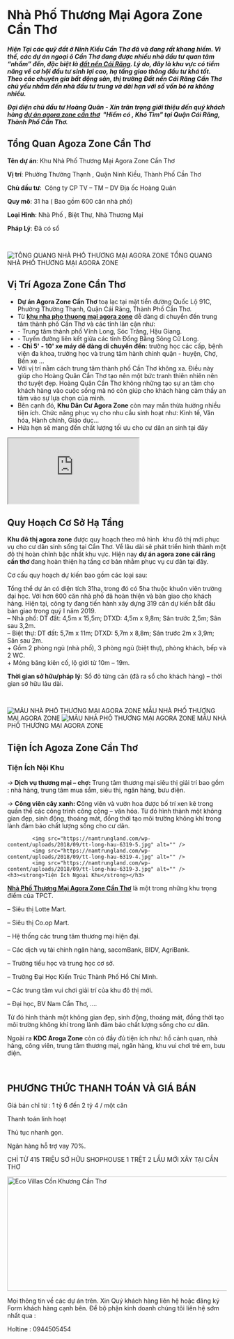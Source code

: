 <h1><strong>Nhà Phố Thương Mại Agora Zone Cần Thơ </strong></h1>
<p><em><strong>Hiện Tại các quỹ đất ở Ninh Kiều Cần Thơ đã và đang rất khang hiếm. Vì thế, các dự án ngoại ô Cần Thơ đang được nhiều nhà đầu tư quan tâm “nhắm” đến, đặc biệt là <a href="../category/nha-dat-can-tho/">đất nền Cái Răng</a>. Lý do, đây là khu vực có tiềm năng về cơ hội đầu tư sinh lợi cao, hạ tầng giao thông đầu tư khá tốt. Theo các chuyên gia bất động sản, thị trường Đất nền Cái Răng Cần Thơ chủ yếu nhắm đến nhà đầu tư trung và dài hạn với số vốn bỏ ra không nhiều.</strong></em></p>
<p><em><strong>Đại diện chủ đầu tư Hoàng Quân - Xin trân trọng giới thiệu đến quý khách hàng <a href="https://namtrungland.com/agora-zone-can-tho/">dự án agora zone cần thơ</a>  "Hiếm có , Khó Tìm" tại Quận Cái Răng, Thành Phố Cần Thơ. </strong></em></p>
	<h2><strong>Tổng Quan Agoza Zone Cần Thơ</strong></h2>
<p><strong>Tên dự án</strong>: Khu Nhà Phố Thương Mại Agora Zone Cần Thơ</p>
<p><strong>Vị trí</strong>: Phường Thường Thạnh , Quận Ninh Kiều, Thành Phố Cần Thơ</p>
<p><strong>Chủ đầu tư</strong>:  Công ty CP TV – TM – DV Địa ốc Hoàng Quân</p>
<p><strong>Quy mô</strong>: 31 ha ( Bao gồm 600 căn nhà phố)</p>
<p><strong>Loại Hình</strong>: Nhà Phố , Biệt Thự, Nhà Thương Mại</p>
<p><strong>Pháp Lý</strong>: Đã có sổ</p>
<p>&nbsp;</p>
				<img src="http://namtrungland.com/wp-content/uploads/2019/03/53026310_337426493566940_7495192160333987840_n.jpg" alt="TỔNG QUANG NHÀ PHỐ THƯƠNG MẠI AGORA ZONE" itemprop="image" title="TỔNG QUANG NHÀ PHỐ THƯƠNG MẠI AGORA ZONE" onerror="this.style.display='none'"  />
						TỔNG QUANG NHÀ PHỐ THƯƠNG MẠI AGORA ZONE
	<h2><strong>Vị Trí Agoza Zone Cần Thơ</strong></h2>
<ul>
<li><strong>Dự án Agora Zone Cần Thơ</strong> toạ lạc tại mặt tiền đường Quốc Lộ 91C, Phường Thường Thạnh, Quận Cái Răng, Thành Phố Cần Thơ. </li>
<li>Từ <a href="https://namtrungland.com/agora-zone-can-tho/"><strong>khu nha pho thuong mại agora zone</strong></a> dễ dàng di chuyển đến trung tâm thành phố Cần Thơ và các tỉnh lân cận như:</li>
<li>- Trung tâm thành phố Vĩnh Long, Sóc Trăng, Hậu Giang.</li>
<li>- Tuyến đường liên kết giữa các tỉnh Đồng Bằng Sông Cử Long.</li>
<li>- <strong>Chỉ 5' - 10' xe máy dể dàng di chuyển đến:</strong> trường học các cấp, bệnh viện đa khoa, trường học và trung tâm hành chính quận - huyện, Chợ, Bến xe ...</li>
<li>Với vị trí nằm cách trung tâm thành phố Cần Thơ không xa. Điều này giúp cho Hoàng Quân Cần Thơ tạo nên một bức tranh thiên nhiên nên thơ tuyệt đẹp. Hoàng Quân Cần Thơ không những tạo sự an tâm cho khách hàng vào cuộc sống mà nó còn giúp cho khách hàng cảm thấy an tâm vào sự lựa chọn của mình.</li>
<li>Bên cạnh đó, <strong>Khu Dân Cư Agora Zone</strong> còn may mắn thừa hưởng nhiều tiện ích. Chức năng phục vụ cho nhu cầu sinh hoạt như: Kinh tế, Văn hóa, Hành chính, Giáo dục…</li>
<li>Hứa hẹn sẽ mang đến chất lượng tối ưu cho cư dân an sinh tại đây</li>
</ul>
	<iframe src="https://www.google.com/maps/embed/v1/place?q=Qu%E1%BB%91c+L%E1%BB%99+91C%2C+Ph%C6%B0%E1%BB%9Dng+Th%C6%B0%E1%BB%9Dng+Th%E1%BA%A1nh%2C+Qu%E1%BA%ADn+C%C3%A1i+R%C4%83ng%2C+Th%C3%A0nh+Ph%E1%BB%91+C%E1%BA%A7n+Th%C6%A1&key=AIzaSyD09zQ9PNDNNy9TadMuzRV_UsPUoWKntt8"></iframe>
	<h2><strong>Quy Hoạch Cơ Sở Hạ Tầng</strong></h2>
<p><strong>Khu đô thị agora zone</strong> được quy hoạch theo mô hình  khu đô thị mới phục vụ cho cư dân sinh sống tại Cần Thơ. Về lâu dài sẽ phát triển hình thành một đô thị hoàn chỉnh bậc nhất khu vực. Hiện nay <strong>dự án agora zone cái răng cần thơ </strong>đang hoàn thiện hạ tầng cơ bản nhằm phục vụ cư dân tại đây.</p>
<p>Cơ cấu quy hoạch dự kiến bao gồm các loại sau:</p>
Tổng thể dự án có diện tích 31ha, trong đó có 5ha thuộc khuôn viên trường đại học. Với hơn 600 căn nhà phố đã hoàn thiện và bàn giao cho khách hàng. Hiện tại, công ty đang tiến hành xây dựng 319 căn dự kiến bắt đầu bàn giao trong quý I năm 2019.<br />
– Nhà phố: DT đất: 4,5m x 15,5m; DTXD: 4,5m x 9,8m; Sân trước 2,5m; Sân sau 3,2m.<br />
– Biệt thự: DT đất: 5,7m x 11m; DTXD: 5,7m x 8,8m; Sân trước 2m x 3,9m; Sân sau 2m.<br />
+ Gồm 2 phòng ngủ (nhà phố), 3 phòng ngủ (biệt thự), phòng khách, bếp và 2 WC.<br />
+ Móng băng kiên cố, lộ giới từ 10m – 19m.
<p><strong>Thời gian sở hữu/pháp lý:</strong> Sổ đỏ từng căn (đã ra sổ cho khách hàng) – thời gian sở hữu lâu dài.</p>
<p>&nbsp;</p>
				<img src="http://namtrungland.com/wp-content/uploads/2019/03/MB-5M-1024x724.jpg" alt="MẪU NHÀ PHỐ THƯƠNG MẠI AGORA ZONE" itemprop="image" title="MẪU NHÀ PHỐ THƯƠNG MẠI AGORA ZONE" onerror="this.style.display='none'"  />
						MẪU NHÀ PHỐ THƯƠNG MẠI AGORA ZONE
				<img src="http://namtrungland.com/wp-content/uploads/2019/03/MB-6M-1024x724.jpg" alt="MẪU NHÀ PHỐ THƯƠNG MẠI AGORA ZONE" itemprop="image" title="MẪU NHÀ PHỐ THƯƠNG MẠI AGORA ZONE" onerror="this.style.display='none'"  />
						MẪU NHÀ PHỐ THƯƠNG MẠI AGORA ZONE
	<h2><strong>Tiện Ích Agoza Zone Cần Thơ</strong></h2>
<h3><strong>Tiện Ích Nội Khu</strong></h3>
<p>→<strong> Dịch vụ thương mại – chợ: </strong>Trung tâm thương mại siêu thị giải trí bao gồm : nhà hàng, trung tâm mua sắm, siêu thị, ngân hàng, bưu điện.</p>
<p>→ <strong>C</strong><strong>ông viên cây xanh: C</strong>ông viên và vườn hoa được bố trí xen kẽ trong quần thể các công trình công cộng – văn hóa. Từ đó hình thành một không gian đẹp, sinh động, thoáng mát, đồng thời tạo môi trường không khí trong lành đảm bảo chất lượng sống cho cư dân.</p>

			<img src="https://namtrungland.com/wp-content/uploads/2018/09/tt-long-hau-6319-5.jpg" alt="" />			
			<img src="https://namtrungland.com/wp-content/uploads/2018/09/tt-long-hau-6319-4.jpg" alt="" />			
			<img src="https://namtrungland.com/wp-content/uploads/2018/09/tt-long-hau-6319-3.jpg" alt="" />			
	<h3><strong>Tiện Ích Ngoại Khu</strong></h3>
<p><a href="https://namtrungland.com/agora-zone-can-tho/"><strong>Nhà Phố Thương Mại Agora Zone Cần Thơ</strong></a> là một trong những khu trọng điểm của TPCT. </p>
<p>– Siêu thị Lotte Mart.</p>
<p>– Siêu thị Co.op Mart.</p>
<p>– Hệ thống các trung tâm thương mại hiện đại.</p>
<p>– Các dịch vụ tài chính ngân hàng, sacomBank, BIDV, AgriBank.</p>
<p>– Trường tiểu học và trung học cơ sở.</p>
<p>– Trường Đại Học Kiến Trúc Thành Phố Hồ Chí Minh.</p>
<p>– Các trung tâm vui chơi giải trí của khu đô thị mới.</p>
<p>– Đại học, BV Nam Cần Thơ, ....</p>
<p>Từ đó hình thành một không gian đẹp, sinh động, thoáng mát, đồng thời tạo môi trường không khí trong lành đảm bảo chất lượng sống cho cư dân.</p>
<p>Ngoài ra <strong>KDC Aroga Zone</strong> còn có đầy đủ tiện ích như: hồ cảnh quan, nhà hàng, công viên, trung tâm thương mại, ngân hàng, khu vui chơi trẻ em, bưu điện.</p>
			<img src="https://namtrungland.com/wp-content/uploads/2019/03/53381732_337426520233604_1442222478666498048_n.jpg" alt="" />			
			<img src="https://namtrungland.com/wp-content/uploads/2019/03/53055751_337426586900264_8009839829212725248_n.jpg" alt="" />			
			<img src="https://namtrungland.com/wp-content/uploads/2019/03/53292229_337426476900275_4704837425216618496_n.jpg" alt="" />			
	<h2><strong>PHƯƠNG THỨC THANH TOÁN VÀ GIÁ BÁN </strong></h2>
<p>Giá bán chỉ từ : 1 tỷ 6 đến 2 tỷ 4 / một căn</p>
<p>Thanh toán linh hoạt</p>
<p>Thủ tục nhanh gọn.</p>
<p>Ngân hàng hỗ trợ vay 70%.</p>
<p>CHỈ TỪ 415 TRIỆU SỞ HỮU SHOPHOUSE 1 TRỆT 2 LẦU MỚI XÂY TẠI CẦN THƠ</p>
				<a href="https://namtrungland.com/eco-villas-con-khuong/" target="_self" itemprop="url" rel="noopener noreferrer">
				<img src="https://namtrungland.com/wp-content/uploads/2019/01/banner.jpg" alt="Eco Villas Cồn Khương Cần Thơ" itemprop="image" height="262" width="572" title="Eco Villas Cồn Khương Cần Thơ" onerror="this.style.display='none'"  />
				</a>
	<p>Mọi thông tin về các dự án trên. Xin Quý khách hàng liên hệ hoặc đăng ký Form khách hàng cạnh bên. Để bộ phận kinh doanh chúng tôi liên hệ sớm nhất qua :</p>
<p>Holtine : 0944505454</p>
